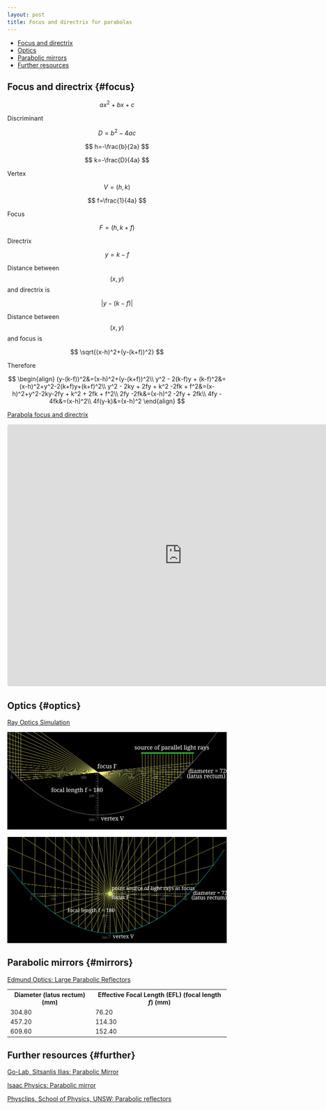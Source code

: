 ```yaml
---
layout: post
title: Focus and directrix for parabolas
---
```


- [Focus and directrix](#focus)
- [Optics](#optics)
- [Parabolic mirrors](#mirrors)
- [Further resources](#further)

## Focus and directrix {#focus}

$$
ax^2+bx+c
$$

Discriminant

$$
D=b^2-4ac
$$

$$
h=-\frac{b}{2a}
$$

$$
k=-\frac{D}{4a}
$$

Vertex

$$
V=(h,k)
$$



$$
f=\frac{1}{4a}
$$

Focus

$$
F=(h,k+f)
$$

Directrix

$$
y=k-f
$$

Distance between $$(x,y)$$ and directrix is

$$
|y-(k-f)|
$$

Distance between $$(x,y)$$ and focus is

$$
\sqrt{(x-h)^2+(y-(k+f))^2}
$$



Therefore

$$
\begin{align}
(y-(k-f))^2&=(x-h)^2+(y-(k+f))^2\\
y^2 - 2(k-f)y + (k-f)^2&=(x-h)^2+y^2-2(k+f)y+(k+f)^2\\
y^2 - 2ky + 2fy + k^2 -2fk + f^2&=(x-h)^2+y^2-2ky-2fy + k^2 + 2fk + f^2\\
2fy -2fk&=(x-h)^2 -2fy + 2fk\\
4fy - 4fk&=(x-h)^2\\
4f(y-k)&=(x-h)^2
\end{align}
$$


[Parabola focus and directrix](https://www.geogebra.org/calculator/phhw4fmu)

<iframe src="https://www.geogebra.org/calculator/phhw4fmu?embed" width="800" height="600" allowfullscreen style="border: 1px solid #e4e4e4;border-radius: 4px;" frameborder="0"></iframe>


## Optics {#optics}

[Ray Optics Simulation](https://ricktu288.github.io/ray-optics/)

![Ray optics](/assets/RayOpticsSimulation/parabolic-mirror.svg)

![Ray optics](/assets/RayOpticsSimulation/point-source.svg)

## Parabolic mirrors {#mirrors}

[Edmund Optics: Large Parabolic Reflectors](https://www.edmundoptics.com/f/large-parabolic-reflectors/11483/)

<table>
<tr>
    <th>Diameter (latus rectum) (mm)</th>
    <th>Effective Focal Length (EFL) (focal length <em>f</em>) (mm)</th>
</tr>
<tr>
    <td>304.80</td>
    <td>76.20</td>
</tr>
<tr>
    <td>457.20</td>
    <td>114.30</td>
</tr>
<tr>
    <td>609.60</td>
    <td>152.40</td>
</tr>
</table>

<!--
![Edmund Optics: Large Parabolic Reflectors, Family ID \#1364](/assets/images/Edmund-Optics/1099.jpg)
-->

## Further resources {#further}

[Go-Lab, Sitsanlis Ilias: Parabolic Mirror](https://www.golabz.eu/lab/parabolic-mirror)

[Isaac Physics: Parabolic mirror](https://isaacphysics.org/questions/parabolic_mirror)

[Physclips, School of Physics, UNSW: Parabolic reflectors](https://www.animations.physics.unsw.edu.au/jw/light/mirrors-and-images.htm#4)





